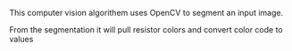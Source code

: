 This computer vision algorithem uses OpenCV to segment an input image.

From the segmentation it will pull resistor colors and convert color code to values

